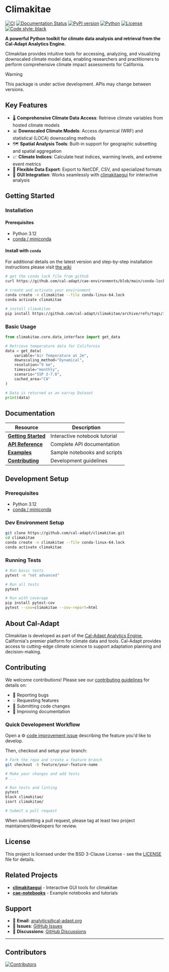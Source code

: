 # Climakitae

[![CI](https://github.com/cal-adapt/climakitae/workflows/ci-main/badge.svg)](https://github.com/cal-adapt/climakitae/actions/workflows/ci-main.yml)
[![Documentation Status](https://readthedocs.org/projects/climakitae/badge/?version=latest)](https://climakitae.readthedocs.io/en/latest/?badge=latest)
[![PyPI version](https://badge.fury.io/py/climakitae.svg)](https://badge.fury.io/py/climakitae)
[![Python](https://img.shields.io/badge/python-3.12-blue.svg)](https://www.python.org/downloads/)
[![License](https://img.shields.io/badge/License-BSD%203--Clause-blue.svg)](https://opensource.org/licenses/BSD-3-Clause)
[![Code style: black](https://img.shields.io/badge/code%20style-black-000000.svg)](https://github.com/psf/black)

**A powerful Python toolkit for climate data analysis and retrieval from the Cal-Adapt Analytics Engine.**

Climakitae provides intuitive tools for accessing, analyzing, and visualizing downscaled climate model data, enabling researchers and practitioners to perform comprehensive climate impact assessments for California.

> [!WARNING]
> This package is under active development. APIs may change between versions.

## Key Features

- 🌡️ **Comprehensive Climate Data Access**: Retrieve climate variables from hosted climate models
- 📊 **Downscaled Climate Models**: Access dynamical (WRF) and statistical (LOCA) downscaling methods  
- 🗺️ **Spatial Analysis Tools**: Built-in support for geographic subsetting and spatial aggregation
- 📈 **Climate Indices**: Calculate heat indices, warming levels, and extreme event metrics
- 🔧 **Flexible Data Export**: Export to NetCDF, CSV, and specialized formats
- 📱 **GUI Integration**: Works seamlessly with [climakitaegui](https://github.com/cal-adapt/climakitaegui) for interactive analysis

## Getting Started

### Installation

#### Prerequisites

- Python 3.12
- [conda / miniconda](https://www.anaconda.com/docs/getting-started/miniconda/install#quickstart-install-instructions)

#### Install with `conda`

For additional details on the latest version and step-by-step installation instructions please visit [the wiki]()

```bash
# get the conda lock file from github
curl https://github.com/cal-adapt/cae-environments/blob/main/conda-lock/climakitae/1.2.3/conda-linux-64.lock -o conda-linux-64.lock

# create and activate your environment
conda create -n climakitae --file conda-linux-64.lock
conda activate climakitae

# install climakitae
pip install https://github.com/cal-adapt/climakitae/archive/refs/tags/1.2.3.zip
```

### Basic Usage

```python
from climakitae.core.data_interface import get_data

# Retrieve temperature data for California
data = get_data(
    variable="Air Temperature at 2m",
    downscaling_method="Dynamical", 
    resolution="9 km",
    timescale="monthly",
    scenario="SSP 3-7.0",
    cached_area="CA"
)

# Data is returned as an xarray Dataset
print(data)
```

## Documentation

| Resource | Description |
|----------|-------------|
| [**Getting Started**](https://github.com/cal-adapt/cae-notebooks/blob/main/getting_started.ipynb) | Interactive notebook tutorial |
| [**API Reference**](https://climakitae.readthedocs.io/en/latest/) | Complete API documentation |
| [**Examples**](examples/) | Sample notebooks and scripts |
| [**Contributing**](https://climakitae.readthedocs.io/en/latest/contribute.html) | Development guidelines |

## Development Setup

### Prerequisites

- Python 3.12
- [conda / miniconda](https://www.anaconda.com/docs/getting-started/miniconda/install#quickstart-install-instructions)

### Dev Environment Setup

```bash
git clone https://github.com/cal-adapt/climakitae.git
cd climakitae
conda create -n climakitae --file conda-linux-64.lock
conda activate climakitae
```

### Running Tests

```bash
# Run basic tests
pytest -m "not advanced"

# Run all tests
pytest

# Run with coverage
pip install pytest-cov
pytest --cov=climakitae --cov-report=html
```

## About Cal-Adapt

Climakitae is developed as part of the [Cal-Adapt Analytics Engine](https://analytics.cal-adapt.org), California's premier platform for climate data and tools. Cal-Adapt provides access to cutting-edge climate science to support adaptation planning and decision-making.

## Contributing

We welcome contributions! Please see our [contributing guidelines](https://climakitae.readthedocs.io/en/latest/contribute.html) for details on:

- 🐛 Reporting bugs
- 💡 Requesting features  
- 🔧 Submitting code changes
- 📖 Improving documentation

### Quick Development Workflow

Open a ⚙️ [code improvement issue](https://github.com/cal-adapt/climakitae/issues/new/choose) describing the feature you'd like to develop.

Then, checkout and setup your branch:
```bash
# Fork the repo and create a feature branch
git checkout -b feature/your-feature-name

# Make your changes and add tests
# ...

# Run tests and linting
pytest
black climakitae/
isort climakitae/

# Submit a pull request
```

When submitting a pull request, please tag at least two project maintainers/developers for review.

## License

This project is licensed under the BSD 3-Clause License - see the [LICENSE](LICENSE) file for details.

## Related Projects

- [**climakitaegui**](https://github.com/cal-adapt/climakitaegui) - Interactive GUI tools for climakitae
- [**cae-notebooks**](https://github.com/cal-adapt/cae-notebooks) - Example notebooks and tutorials

## Support

- 📧 **Email**: [analytics@cal-adapt.org](mailto:analytics@cal-adapt.org)
- 🐛 **Issues**: [GitHub Issues](https://github.com/cal-adapt/climakitae/issues)
- 💬 **Discussions**: [GitHub Discussions](https://github.com/cal-adapt/climakitae/discussions)

---

## Contributors

[![Contributors](https://contrib.rocks/image?repo=cal-adapt/climakitae)](https://github.com/cal-adapt/climakitae/graphs/contributors)